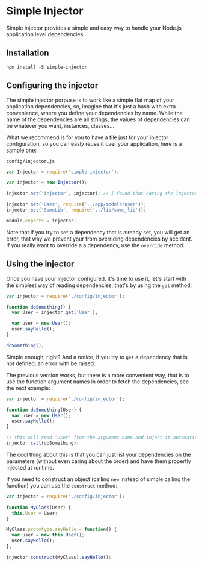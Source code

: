 # Simple Injector

Simple injector provides a simple and easy way to handle your Node.js application level dependencies.

## Installation

```
npm install -S simple-injector
```

## Configuring the injector

The simple injector porpuse is to work like a simple flat map of your application dependencies, so, imagine that it's
just a hash with extra convenience, where you define your dependencies by name. While the name of the dependencies are
all strings, the values of dependencies can be whatever you want, instances, classes...

What we recommend is for you to have a file just for your injector configuration, so you can easly reuse it over your
application, here is a sample one:

`config/injector.js`
```javascript
var Injector = require('simple-injector');

var injector = new Injector();

injector.set('injector', injector); // I found that having the injector itself as a dependency is very helpful

injector.set('User', require('../app/models/user'));
injector.set('SomeLib', require('../lib/some_lib'));

module.exports = injector;
```

Note that if you try to `set` a dependency that is already set, you will get an error, that way we prevent your from
overriding dependencies by accident. If you really want to override a a dependency, use the `override` method.

## Using the injector

Once you have your injector configured, it's time to use it, let's start with the simplest way of reading dependencies,
that's by using the `get` method:

```javascript
var injector = require('./config/injector');

function doSomething() {
  var User = injector.get('User');

  var user = new User();
  user.sayHello();
}

doSomething();
```

Simple enough, right? And a notice, if you try to `get` a dependency that is not defined, an error with be raised.

The previous version works, but there is a more convenient way, that is to use the function argument names in order to
fetch the dependencies, see the next example:

```javascript
var injector = require('./config/injector');

function doSomething(User) {
  var user = new User();
  user.sayHello();
}

// this will read 'User' from the argument name and inject it automatically
injector.call(doSomething);
```

The cool thing about this is that you can just list your dependencies on the parameters (without even caring about the
order) and have them propertly injected at runtime.

If you need to construct an object (calling `new` instead of simple calling the function) you can use the `construct`
method:

```javascript
var injector = require('./config/injector');

function MyClass(User) {
  this.User = User;
}

MyClass.prototype.sayHello = function() {
  var user = new this.User();
  user.sayHello();
};

injector.construct(MyClass).sayHello();
```